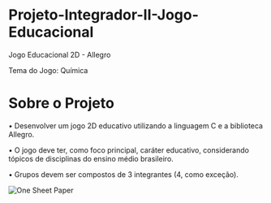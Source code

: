 # Projeto-Integrador-II-Jogo-Educacional
Jogo Educacional 2D - Allegro

Tema do Jogo: Química

# Sobre o Projeto
• Desenvolver um jogo 2D educativo utilizando a linguagem C e a biblioteca
Allegro.

• O jogo deve ter, como foco principal, caráter educativo, considerando
tópicos de disciplinas do ensino médio brasileiro.

• Grupos devem ser compostos de 3 integrantes (4, como exceção).

![One Sheet Paper](./img/OneSheet.PNG)

